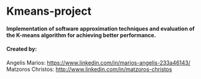 # Kmeans-project


#### Implementation of software approximation techniques and evaluation of the K-means algorithm for achieving better performance.

#### Created by:<br />
Angelis Marios: https://www.linkedin.com/in/marios-angelis-233a46143/<br />
Matzoros Christos: http://www.linkedin.com/in/matzoros-christos <br />

